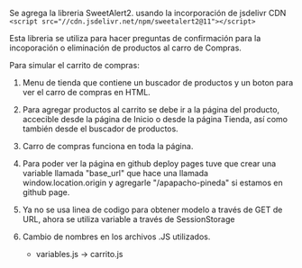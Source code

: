 Se agrega la libreria SweetAlert2.
usando la incorporación de jsdelivr CDN `<script src="//cdn.jsdelivr.net/npm/sweetalert2@11"></script>`

Esta libreria se utiliza para hacer preguntas de confirmación para la incoporación o eliminación de productos al carro de Compras.

Para simular el carrito de compras:

1. Menu de tienda que contiene un buscador de productos y un boton para ver el carro de compras en HTML.

2. Para agregar productos al carrito se debe ir a la página del producto, accecible desde la página de Inicio o desde la página Tienda, así como también desde el buscador de productos. 

3. Carro de compras funciona en toda la página.

4. Para poder ver la página en github deploy pages tuve que crear una variable llamada "base_url" que hace una llamada window.location.origin y agregarle "/apapacho-pineda" si estamos en github page.

5. Ya no se usa linea de codigo para obtener modelo a través de GET de URL, ahora se utiliza variable a través de SessionStorage

6. Cambio de nombres en los archivos .JS utilizados.
    - variables.js -> carrito.js